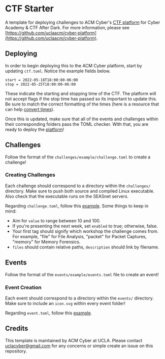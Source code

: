# CTF Starter
A template for deploying challenges to ACM Cyber's [CTF platform](https://github.com/uclaacm/cyber-platform) for Cyber Academy &amp; CTF After Dark. For more information, please see [https://github.com/uclaacm/cyber-platform](https://github.com/uclaacm/cyber-platform).

## Deploying
In order to begin deploying this to the ACM Cyber platform, start by updating ```ctf.toml```. Notice the example fields below.

```
start = 2022-05-18T18:00:00-06:00
stop = 2022-05-25T18:00:00-06:00
```

These indicate the starting and stopping time of the CTF. The platform will not accept flags if the stop time has passed so its important to update this. Be sure to match the correct formatting of the times (here is a resource that can help [convert times](http://www.timestamp-converter.com/)).

Once this is updated, make sure that all of the events and challenges within their corresponding folders pass the TOML checker. With that, you are ready to deploy the [platform](https://github.com/uclaacm/cyber-platform)!

## Challenges
Follow the format of the ```challenges/example/challenge.toml``` to create a challenge!

### Creating Challenges
Each challenge should correspond to a directory within the `challenges/` directory. Make sure to push both source and compiled Linux executable. Also check that the executable runs on the SEASnet servers.

Regarding `challenge.toml`, follow this [example](https://github.com/uclaacm/cyber-academy-s20/blob/update_main/encompress/challenge.toml). Some things to keep in mind:
* Aim for `value` to range between 10 and 100.
* If you're presenting the next week, set `enabled` to true; otherwise, false.
* Your first tag should signify which workshop the challenge comes from. For example, "file" for File Analysis, "packet" for Packet Captures, "memory" for Memory Forensics.
* `files` should contain relative paths, `description` should link by filename.

## Events
Follow the format of the ```events/example/events.toml``` file to create an event!

### Event Creation
Each event should correspond to a directory within the `events/` directory. Make sure to include an ```icon.svg``` within every event folder!

Regarding `event.toml`, follow this [example](https://github.com/uclaacm/cyber-academy-s22/blob/main/events/boba-run/event.toml).

## Credits
This template is maintained by ACM Cyber at UCLA. Please contact uclacyber@gmail.com for any concerns or simple create an issue on this repository.

